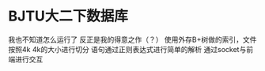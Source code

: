 # BJTU大二下数据库

我也不知道怎么运行了
反正是我的得意之作（？）
使用外存B+树做的索引，文件按照4k 4k的大小进行切分
语句通过正则表达式进行简单的解析
通过socket与前端进行交互
